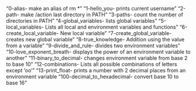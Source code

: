 “0-alias- make an alias of rm *”
“1-hello_you- prints current username”
“2-path- make /action last directory in PATH”
“3-paths- count the number of directories in PATH”
“4-global_variables- lists global variables”
“5-local_variables- Lists all local and environment variables and functions”
“6-create_local_variable- New local variable”
“7-create_global_variable- creates new global variable”
“8-true_knowledge- Addition using the value from a variable”
“9-divide_and_rule- divides two environment variables”
“10-love_exponent_breath- displays the power of an environment variable to another”
“11-binary_to_decimal- changes environment variable from base 2 to base 10”
“12-combinations- Lists all possible combinations of letters except ‘oo’”
“13-print_float- prints a number with 2 decimal places from an environment variable
“100-decimal_to_hexadecimal- convert base 10 to base 16”
